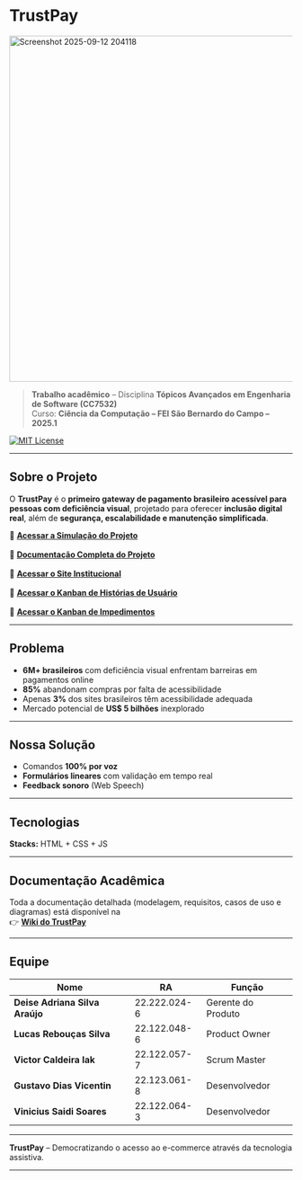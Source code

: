 # TrustPay  

<img width="1900" height="616" alt="Screenshot 2025-09-12 204118" src="https://github.com/user-attachments/assets/7de09282-9786-498f-b2a2-86ff4eee8987" />

> **Trabalho acadêmico** – Disciplina **Tópicos Avançados em Engenharia de Software (CC7532)**  
> Curso: **Ciência da Computação – FEI São Bernardo do Campo – 2025.1**

[![MIT License](https://img.shields.io/badge/License-MIT-blue.svg)](LICENSE)

---

## Sobre o Projeto

O **TrustPay** é o **primeiro gateway de pagamento brasileiro acessível para pessoas com deficiência visual**, projetado para oferecer **inclusão digital real**, além de **segurança, escalabilidade e manutenção simplificada**.  

🔗 **[Acessar a Simulação do Projeto](https://lucassilvasoftware.github.io/TrustPaySim/)** 
<br><br>
🔗 [**Documentação Completa do Projeto**](https://github.com/lucassilvasoftware/TrustPay/wiki)
<br><br>
🔗 **[Acessar o Site Institucional](https://lucassilvasoftware.github.io/TrustPay/)**  
<br>
🔗 **[Acessar o Kanban de Histórias de Usuário](https://trello.com/b/Fsm4sKCJ/grupo-j-engenharia-de-software)**  
<br>
🔗 **[Acessar o Kanban de Impedimentos](https://trello.com/b/paCmvwsT/kaban-de-impedimentos)** 


---

## Problema

- **6M+ brasileiros** com deficiência visual enfrentam barreiras em pagamentos online  
- **85%** abandonam compras por falta de acessibilidade  
- Apenas **3%** dos sites brasileiros têm acessibilidade adequada  
- Mercado potencial de **US$ 5 bilhões** inexplorado  

---

## Nossa Solução

- Comandos **100% por voz**  
- **Formulários lineares** com validação em tempo real  
- **Feedback sonoro** (Web Speech)

---

## Tecnologias

**Stacks:** HTML + CSS + JS

---

## Documentação Acadêmica

Toda a documentação detalhada (modelagem, requisitos, casos de uso e diagramas) está disponível na  
👉 [**Wiki do TrustPay**](https://github.com/lucassilvasoftware/TrustPay/wiki)  

---

## Equipe

| Nome | RA | Função |
|------|----|---------| 
| **Deise Adriana Silva Araújo** | 22.222.024-6 | Gerente do Produto |
| **Lucas Rebouças Silva** | 22.122.048-6 | Product Owner |
| **Victor Caldeira Iak** | 22.122.057-7 | Scrum Master |
| **Gustavo Dias Vicentin** | 22.123.061-8 | Desenvolvedor |
| **Vinicius Saidi Soares** | 22.122.064-3 | Desenvolvedor |


---

**TrustPay** – Democratizando o acesso ao e-commerce através da tecnologia assistiva.  
****
